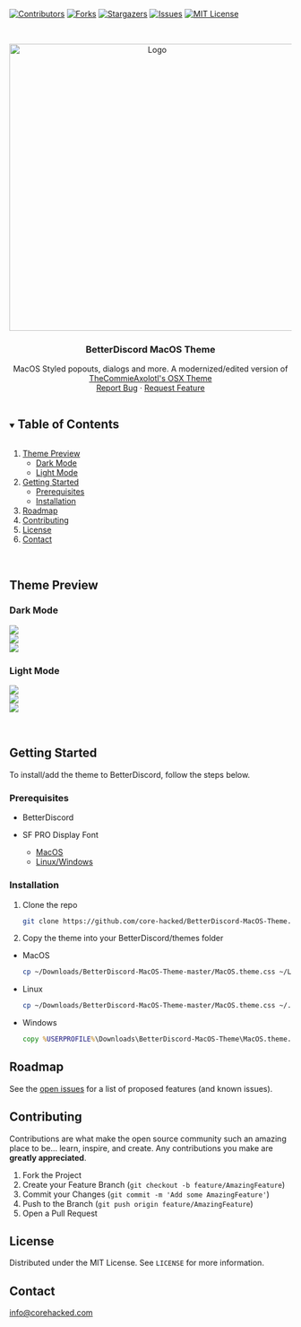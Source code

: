 [![Contributors][contributors-shield]][contributors-url]
[![Forks][forks-shield]][forks-url]
[![Stargazers][stars-shield]][stars-url]
[![Issues][issues-shield]][issues-url]
[![MIT License][license-shield]][license-url]

<!-- PROJECT LOGO -->
<br />
<p align="center">
  <a href="https://github.com/core-hacked/BetterDiscord-MacOS-Theme">
    <img src="favicon.png" alt="Logo" width="512" height="512">
  </a>

  <h3 align="center">BetterDiscord MacOS Theme</h3>

  <p align="center">
    MacOS Styled popouts, dialogs and more. A modernized/edited version of <a href="https://betterdiscord.app/theme/OSX">TheCommieAxolotl's OSX Theme</a>
    <br />
    <a href="https://github.com/core-hacked/BetterDiscord-MacOS-Theme/issues">Report Bug</a>
    ·
    <a href="https://github.com/core-hacked/BetterDiscord-MacOS-Theme/issues">Request Feature</a>
  </p>
</p>



<!-- TABLE OF CONTENTS -->
<details open="open">
  <summary><h2 style="display: inline-block">Table of Contents</h2></summary>
  <ol>
    <li>
      <a href="#theme-preview">Theme Preview</a>
      <ul>
        <li><a href="#dark-mode">Dark Mode</a></li>
        <li><a href="#light-mode">Light Mode</a></li>
      </ul>
    </li>
    <li>
      <a href="#getting-started">Getting Started</a>
      <ul>
        <li><a href="#prerequisites">Prerequisites</a></li>
        <li><a href="#installation">Installation</a></li>
      </ul>
    </li>
    <li><a href="#roadmap">Roadmap</a></li>
    <li><a href="#contributing">Contributing</a></li>
    <li><a href="#license">License</a></li>
    <li><a href="#contact">Contact</a></li>
  </ol>
</details>

<br/>

<!-- THEME PREVIEW -->
## Theme Preview

### Dark Mode

<img src="./previews/darkmode1.png"/> <br/>
<img src="./previews/darkmode2.png"/> <br/>
<img src="./previews/darkmode3.png"/> <br/>

### Light Mode

<img src="./previews/lightmode1.png"/> <br/>
<img src="./previews/lightmode2.png"/> <br/>
<img src="./previews/lightmode3.png"/> <br/>
 
<br/>


<!-- GETTING STARTED -->
## Getting Started

To install/add the theme to BetterDiscord, follow the steps below.

### Prerequisites

* BetterDiscord

* SF PRO Display Font
  * [MacOS](https://developer.apple.com/fonts/)
  * [Linux/Windows](https://github.com/blaisck/sfwin) <br/>
  
  
### Installation

1. Clone the repo
   ```sh
   git clone https://github.com/core-hacked/BetterDiscord-MacOS-Theme.git
   ```
2. Copy the theme into your BetterDiscord/themes folder
* MacOS
    ```sh
    cp ~/Downloads/BetterDiscord-MacOS-Theme-master/MacOS.theme.css ~/Library/Application\ Support/BetterDiscord/themes/
    ```
 * Linux
    ```sh
    cp ~/Downloads/BetterDiscord-MacOS-Theme-master/MacOS.theme.css ~/.config/BetterDiscord/themes/
    ```

* Windows
   ```bat
   copy %USERPROFILE%\Downloads\BetterDiscord-MacOS-Theme\MacOS.theme.css %AppData%\BetterDiscord\themes\
   ```

<!-- ROADMAP -->
## Roadmap

See the [open issues](https://github.com/core-hacked/BetterDiscord-MacOS-Theme/issues) for a list of proposed features (and known issues).



<!-- CONTRIBUTING -->
## Contributing

Contributions are what make the open source community such an amazing place to be... learn, inspire, and create. Any contributions you make are **greatly appreciated**.

1. Fork the Project
2. Create your Feature Branch (`git checkout -b feature/AmazingFeature`)
3. Commit your Changes (`git commit -m 'Add some AmazingFeature'`)
4. Push to the Branch (`git push origin feature/AmazingFeature`)
5. Open a Pull Request



<!-- LICENSE -->
## License

Distributed under the MIT License. See `LICENSE` for more information.



<!-- CONTACT -->
## Contact

[info@corehacked.com](mailto:info@corehacked.com)


<!-- MARKDOWN LINKS & IMAGES -->
<!-- https://www.markdownguide.org/basic-syntax/#reference-style-links -->
[contributors-shield]: https://img.shields.io/github/contributors/core-hacked/BetterDiscord-MacOS-Theme.svg?colorA=1e1e28&colorB=E38C8F&style=for-the-badge&logo=starship%20style=for-the-badge
[contributors-url]: https://github.com/core-hacked/BetterDiscord-MacOS-Theme/graphs/contributors
[forks-shield]: https://img.shields.io/github/forks/core-hacked/BetterDiscord-MacOS-Theme.svg?colorA=1e1e28&colorB=A4B9EF&style=for-the-badge&logo=starship%20style=for-the-badge
[forks-url]: https://github.com/core-hacked/BetterDiscord-MacOS-Theme/network/members
[stars-shield]: https://img.shields.io/github/stars/core-hacked/BetterDiscord-MacOS-Theme.svg?colorA=1e1e28&colorB=EBDDAA&style=for-the-badge&logo=starship%20style=for-the-badge
[stars-url]: https://github.com/core-hacked/BetterDiscord-MacOS-Theme/stargazers
[issues-shield]: https://img.shields.io/github/issues/core-hacked/BetterDiscord-MacOS-Theme.svg?colorA=1e1e28&colorB=B1E3AD&style=for-the-badge&logo=starship%20style=for-the-badge
[issues-url]: https://github.com/core-hacked/BetterDiscord-MacOS-Theme/issues
[license-shield]: https://img.shields.io/github/license/core-hacked/BetterDiscord-MacOS-Theme.svg?colorA=1e1e28&colorB=F9C096&style=for-the-badge&logo=starship%20style=for-the-badge
[license-url]: https://github.com/core-hacked/BetterDiscord-MacOS-Theme/blob/master/LICENSE.txt

